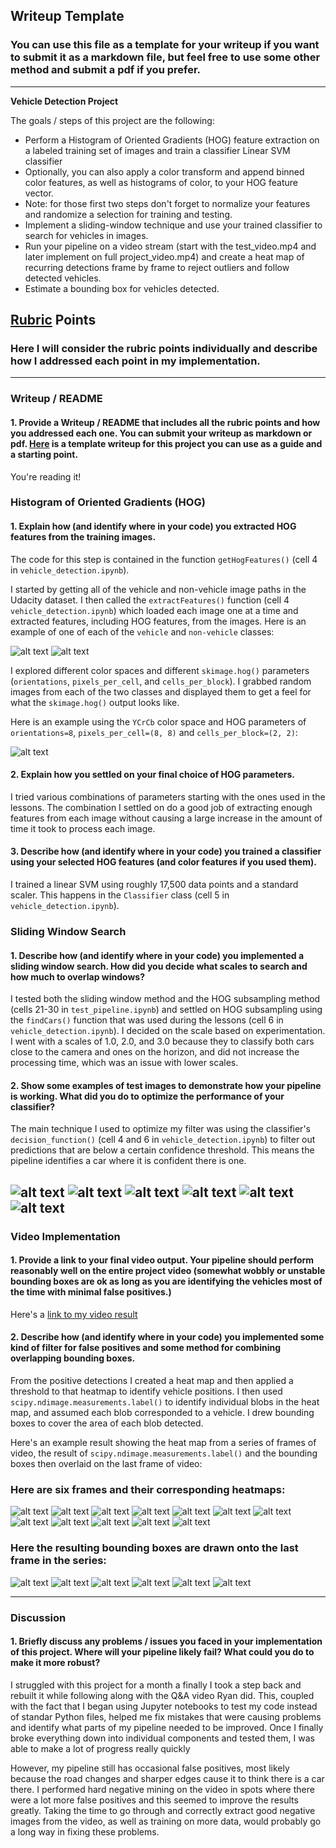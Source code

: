 ## Writeup Template
### You can use this file as a template for your writeup if you want to submit it as a markdown file, but feel free to use some other method and submit a pdf if you prefer.

---

**Vehicle Detection Project**

The goals / steps of this project are the following:

* Perform a Histogram of Oriented Gradients (HOG) feature extraction on a labeled training set of images and train a classifier Linear SVM classifier
* Optionally, you can also apply a color transform and append binned color features, as well as histograms of color, to your HOG feature vector.
* Note: for those first two steps don't forget to normalize your features and randomize a selection for training and testing.
* Implement a sliding-window technique and use your trained classifier to search for vehicles in images.
* Run your pipeline on a video stream (start with the test_video.mp4 and later implement on full project_video.mp4) and create a heat map of recurring detections frame by frame to reject outliers and follow detected vehicles.
* Estimate a bounding box for vehicles detected.

## [Rubric](https://review.udacity.com/#!/rubrics/513/view) Points
### Here I will consider the rubric points individually and describe how I addressed each point in my implementation.  

---
### Writeup / README

#### 1. Provide a Writeup / README that includes all the rubric points and how you addressed each one.  You can submit your writeup as markdown or pdf.  [Here](https://github.com/udacity/CarND-Vehicle-Detection/blob/master/writeup_template.md) is a template writeup for this project you can use as a guide and a starting point.  

You're reading it!

### Histogram of Oriented Gradients (HOG)

#### 1. Explain how (and identify where in your code) you extracted HOG features from the training images.

The code for this step is contained in the function `getHogFeatures()` (cell 4 in `vehicle_detection.ipynb`).

I started by getting all of the vehicle and non-vehicle image paths in the Udacity dataset. I then called the `extractFeatures()` function (cell 4 `vehicle_detection.ipynb`)  which loaded each image one at a time and extracted features, including HOG features, from the images. Here is an example of one of each of the `vehicle` and `non-vehicle` classes:

![alt text](output_images/vehicle_image.png)
![alt text](output_images/non_vehicle_image.png)

I explored different color spaces and different `skimage.hog()` parameters (`orientations`, `pixels_per_cell`, and `cells_per_block`).  I grabbed random images from each of the two classes and displayed them to get a feel for what the `skimage.hog()` output looks like.

Here is an example using the `YCrCb` color space and HOG parameters of `orientations=8`, `pixels_per_cell=(8, 8)` and `cells_per_block=(2, 2)`:

![alt text](output_images/hog_features.png)

#### 2. Explain how you settled on your final choice of HOG parameters.

I tried various combinations of parameters starting with the ones used in the lessons. The combination I settled on do a good job of extracting enough features from each image without causing a large increase in the amount of time it took to process each image.

#### 3. Describe how (and identify where in your code) you trained a classifier using your selected HOG features (and color features if you used them).

I trained a linear SVM using roughly 17,500 data points and a standard scaler. This happens in the `Classifier` class (cell 5 in `vehicle_detection.ipynb`).

### Sliding Window Search

#### 1. Describe how (and identify where in your code) you implemented a sliding window search.  How did you decide what scales to search and how much to overlap windows?

I tested both the sliding window method and the HOG subsampling method (cells 21-30 in `test_pipeline.ipynb`) and settled on HOG subsampling using the `findCars()` function that was used during the lessons (cell 6 in `vehicle_detection.ipynb`). I decided on the scale based on experimentation. I went with a scales of 1.0, 2.0, and 3.0  because they to classify both cars close to the camera and ones on the horizon, and did not increase the processing time, which was an issue with lower scales.

#### 2. Show some examples of test images to demonstrate how your pipeline is working.  What did you do to optimize the performance of your classifier?

The main technique I used to optimize my filter was using the classifier's `decision_function()` (cell 4 and 6 in `vehicle_detection.ipynb`) to filter out predictions that are below a certain confidence threshold. This means the pipeline identifies a car where it is confident there is one.

![alt text](output_images/pipeline1.png)
![alt text](output_images/pipeline2.png)
![alt text](output_images/pipeline3.png)
![alt text](output_images/pipeline4.png)
![alt text](output_images/pipeline5.png)
![alt text](output_images/pipeline6.png)
---

### Video Implementation

#### 1. Provide a link to your final video output.  Your pipeline should perform reasonably well on the entire project video (somewhat wobbly or unstable bounding boxes are ok as long as you are identifying the vehicles most of the time with minimal false positives.)

Here's a [link to my video result](./output_images/output_video.mp4)

#### 2. Describe how (and identify where in your code) you implemented some kind of filter for false positives and some method for combining overlapping bounding boxes.

From the positive detections I created a heat map and then applied a threshold to that heatmap to identify vehicle positions.  I then used `scipy.ndimage.measurements.label()` to identify individual blobs in the heat map, and assumed each blob corresponded to a vehicle.  I drew bounding boxes to cover the area of each blob detected.  

Here's an example result showing the heat map from a series of frames of video, the result of `scipy.ndimage.measurements.label()` and the bounding boxes then overlaid on the last frame of video:

### Here are six frames and their corresponding heatmaps:
![alt text](test_images/test1.jpg)
![alt text](test_images/test2.jpg)
![alt text](test_images/test3.jpg)
![alt text](test_images/test4.jpg)
![alt text](test_images/test5.jpg)
![alt text](test_images/test6.jpg)
![alt text](output_images/heatmap1.png)
![alt text](output_images/heatmap2.png)
![alt text](output_images/heatmap3.png)
![alt text](output_images/heatmap4.png)
![alt text](output_images/heatmap5.png)
![alt text](output_images/heatmap6.png)

### Here the resulting bounding boxes are drawn onto the last frame in the series:
![alt text](output_images/pipeline1.png)
![alt text](output_images/pipeline2.png)
![alt text](output_images/pipeline3.png)
![alt text](output_images/pipeline4.png)
![alt text](output_images/pipeline5.png)
![alt text](output_images/pipeline6.png)

---

### Discussion

#### 1. Briefly discuss any problems / issues you faced in your implementation of this project.  Where will your pipeline likely fail?  What could you do to make it more robust?

I struggled with this project for a month a finally I took a step back and rebuilt it while following along with the Q&A video Ryan did. This, coupled with the fact that I began using Jupyter notebooks to test my code instead of standar Python files, helped me fix mistakes that were causing problems and identify what parts of my pipeline needed to be improved. Once I finally broke everything down into individual components and tested them, I was able to make a lot of progress really quickly

However, my pipeline still has occasional false positives, most likely because the road changes and sharper edges cause it to think there is a car there. I performed hard negative mining on the video in spots where there were a lot more false positives and this seemed to improve the results greatly. Taking the time to go through and correctly extract good negative images from the video, as well as training on more data, would probably go a long way in fixing these problems.